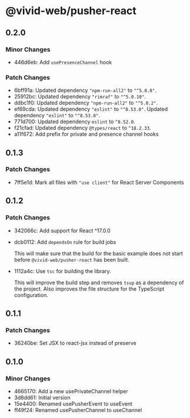 # @vivid-web/pusher-react

## 0.2.0

### Minor Changes

- 446d6eb: Add `usePresenceChannel` hook

### Patch Changes

- 6bff91a: Updated dependency `"npm-run-all2"` to `"^5.0.0"`.
- 25912bc: Updated dependency `"rimraf"` to `"^5.0.10"`.
- ddbc1f0: Updated dependency `"npm-run-all2"` to `"^5.0.2"`.
- ef69cda: Updated dependency `"eslint"` to `"^8.53.0"`.
  Updated dependency `"eslint"` to `"^8.53.0"`.
- 771d700: Updated dependency `eslint` to `^8.52.0`.
- f21cfad: Updated dependency `@types/react` to `^18.2.33`.
- a11f672: Add prefix for private and presence channel hooks

## 0.1.3

### Patch Changes

- 7ff5e1d: Mark all files with `"use client"` for React Server Components

## 0.1.2

### Patch Changes

- 342066c: Add support for React ^17.0.0
- dcb0112: Add `dependsOn` rule for build jobs

  This will make sure that the build for the basic example does not start before `@vivid-web/pusher-react` has been built.

- 1112a4c: Use `tsc` for building the library.

  This will improve the build step and removes `tsup` as a dependency of the project. Also improves the file structure for
  the TypeScript configuration.

## 0.1.1

### Patch Changes

- 36240be: Set JSX to react-jsx instead of preserve

## 0.1.0

### Minor Changes

- 4665170: Add a new usePrivateChannel helper
- 3d8dd61: Initial version
- 15e4400: Renamed usePusherEvent to useEvent
- ff49f24: Renamed usePusherChannel to useChannel
